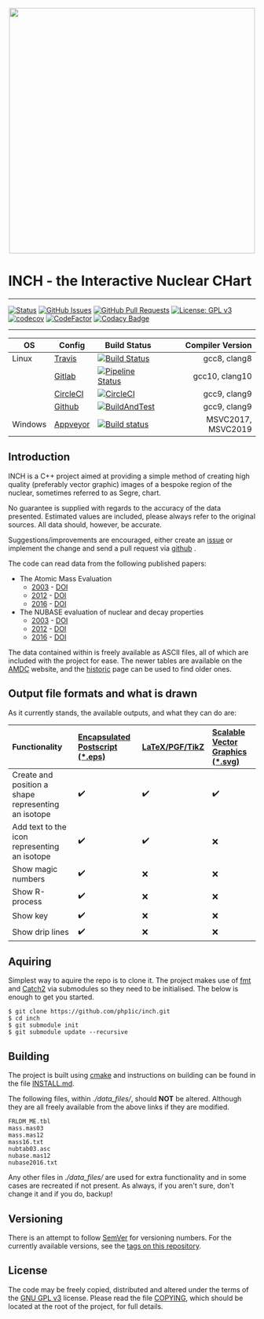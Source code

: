 <p align="center">
    <a href="./images/logo_colour.png">
        <img src="images/logo_colour.png" width="500">
    </a>
</p>

# INCH - the Interactive Nuclear CHart

---

[![Status](https://img.shields.io/badge/status-active-success.svg)]()
[![GitHub Issues](https://img.shields.io/github/issues/php1ic/inch.svg)](https://github.com/php1ic/inch/issues)
[![GitHub Pull Requests](https://img.shields.io/github/issues-pr/php1ic/inch.svg)](https://github.com/php1ic/inch/pulls)
[![License: GPL v3](https://img.shields.io/badge/License-GPLv3-blue.svg)](https://www.gnu.org/licenses/gpl-3.0)
[![codecov](https://codecov.io/gh/php1ic/inch/branch/master/graph/badge.svg)](https://codecov.io/gh/php1ic/inch)
[![CodeFactor](https://www.codefactor.io/repository/github/php1ic/inch/badge)](https://www.codefactor.io/repository/github/php1ic/inch)
[![Codacy Badge](https://app.codacy.com/project/badge/Grade/12ec340c7c694de58f3fc431b5861bcb)](https://www.codacy.com/manual/php1ic/inch?utm_source=github.com&amp;utm_medium=referral&amp;utm_content=php1ic/inch&amp;utm_campaign=Badge_Grade)

---

| OS      | Config                                      | Build Status                                                                                                                                                      |   Compiler Version |
|---------|---------------------------------------------|-------------------------------------------------------------------------------------------------------------------------------------------------------------------|-------------------:|
| Linux   | [Travis](.travis.yml)                       | [![Build Status](https://travis-ci.com/php1ic/inch.svg?branch=master)](https://travis-ci.com/php1ic/inch)                                                         |       gcc8, clang8 |
|         | [Gitlab](.gitlab-ci.yml)                    | [![Pipeline Status](https://gitlab.com/php1ic/inch/badges/master/pipeline.svg)](https://gitlab.com/php1ic/inch/pipelines)                                         |     gcc10, clang10 |
|         | [CircleCI](.circleci/config.yml)            | [![CircleCI](https://circleci.com/gh/php1ic/inch/tree/master.svg?style=svg)](https://circleci.com/gh/php1ic/inch/tree/master)                                     |       gcc9, clang9 |
|         | [Github](.github/workflows/cmake_build.yml) | [![BuildAndTest](https://github.com/php1ic/inch/workflows/BuildAndTest/badge.svg)](https://github.com/php1ic/inch/actions)                                        |       gcc9, clang9 |
| Windows | [Appveyor](appveyor.yml)                    | [![Build status](https://ci.appveyor.com/api/projects/status/8q5tr9o3htxmqsbq/branch/master?svg=true)](https://ci.appveyor.com/project/php1ic/inch/branch/master) | MSVC2017, MSVC2019 |


## Introduction

INCH is a C++ project aimed at providing a simple method of creating high quality (preferably vector graphic) images of a bespoke region of the nuclear, sometimes referred to as Segre, chart.

No guarantee is supplied with regards to the accuracy of the data presented.
Estimated values are included, please always refer to the original sources.
All data should, however, be accurate.

Suggestions/improvements are encouraged, either create an [issue](https://github.com/php1ic/inch/issues) or implement the change and send a pull request via [github](https://github.com/php1ic/inch) .

The code can read data from the following published papers:
- The Atomic Mass Evaluation
  - [2003](http://www.sciencedirect.com/science/article/pii/S0375947403018086) - [DOI](http://dx.doi.org/10.1016/j.nuclphysa.2003.11.002)
  - [2012](http://cpc-hepnp.ihep.ac.cn:8080/Jwk_cpc/EN/abstract/abstract2709.shtml) - [DOI](http://dx.doi.org/10.1088/1674-1137/36/12/002)
  - [2016](http://cpc-hepnp.ihep.ac.cn:8080/Jwk_cpc/EN/abstract/abstract8344.shtml) - [DOI](http://dx.doi.org/10.1088/1674-1137/41/3/030002)
- The NUBASE evaluation of nuclear and decay properties
  - [2003](http://www.sciencedirect.com/science/article/pii/S0375947403018074) - [DOI](http://dx.doi.org/10.1016/j.nuclphysa.2003.11.001)
  - [2012](http://cpc-hepnp.ihep.ac.cn:8080/Jwk_cpc/EN/abstract/abstract2725.shtml) - [DOI](http://dx.doi.org/10.1088/1674-1137/36/12/001)
  - [2016](http://cpc-hepnp.ihep.ac.cn:8080/Jwk_cpc/EN/abstract/abstract8343.shtml) - [DOI](http://dx.doi.org/10.1088/1674-1137/41/3/030001)

The data contained within is freely available as ASCII files, all of which are included with the project for ease.
The newer tables are available on the [AMDC](https://www-nds.iaea.org/amdc/) website, and the [historic](http://amdc.in2p3.fr/) page can be used to find older ones.


## Output file formats and what is drawn

As it currently stands, the available outputs, and what they can do are:

| Functionality                                         | [Encapsulated Postscript (*.eps)][EPS]   | [LaTeX/PGF/TikZ][TikZ] | [Scalable Vector Graphics (*.svg)][SVG]   |
| :---------------------------------------------------- | :--------------------------------------- | :-------------------   | :---------------------------------------- |
| Create and position a shape representing an isotope   | :heavy_check_mark:                       | :heavy_check_mark:     | :heavy_check_mark:                        |
| Add text to the icon representing an isotope          | :heavy_check_mark:                       | :heavy_check_mark:     | :x:                                       |
| Show magic numbers                                    | :heavy_check_mark:                       | :x:                    | :x:                                       |
| Show R-process                                        | :heavy_check_mark:                       | :x:                    | :x:                                       |
| Show key                                              | :heavy_check_mark:                       | :x:                    | :x:                                       |
| Show drip lines                                       | :heavy_check_mark:                       | :x:                    | :x:                                       |

[EPS]:https://en.wikipedia.org/wiki/Encapsulated_PostScript
[SVG]:https://www.w3.org/TR/SVG/
[TIKZ]:https://www.ctan.org/pkg/pgf

## Aquiring

Simplest way to aquire the repo is to clone it.
The project makes use of [fmt](https://github.com/fmtlib/fmt) and [Catch2](https://github.com/catchorg/Catch2) via submodules so they need to be initialised.
The below is enough to get you started.

```
$ git clone https://github.com/php1ic/inch.git
$ cd inch
$ git submodule init
$ git submodule update --recursive
```


## Building

The project is built using [cmake](https://cmake.org/) and instructions on building can be found in the file [INSTALL.md](INSTALL.md).

The following files, within *./data_files/*, should **NOT** be altered.
Although they are all freely available from the above links if they are modified.

```
FRLDM_ME.tbl
mass.mas03
mass.mas12
mass16.txt
nubtab03.asc
nubase.mas12
nubase2016.txt
```

Any other files in *./data_files/* are used for extra functionality and in some cases are recreated if not present.
As always, if you aren't sure, don't change it and if you do, backup!


## Versioning
There is an attempt to follow [SemVer](http://semver.org/) for versioning numbers.
For the currently available versions, see the [tags on this repository](https://github.com/php1ic/inch/tags).


## License
The code may be freely copied, distributed and altered under the terms of the [GNU GPL v3](https://www.gnu.org/licenses/gpl-3.0.en.html) license.
Please read the file [COPYING](COPYING), which should be located at the root of the project, for full details.
